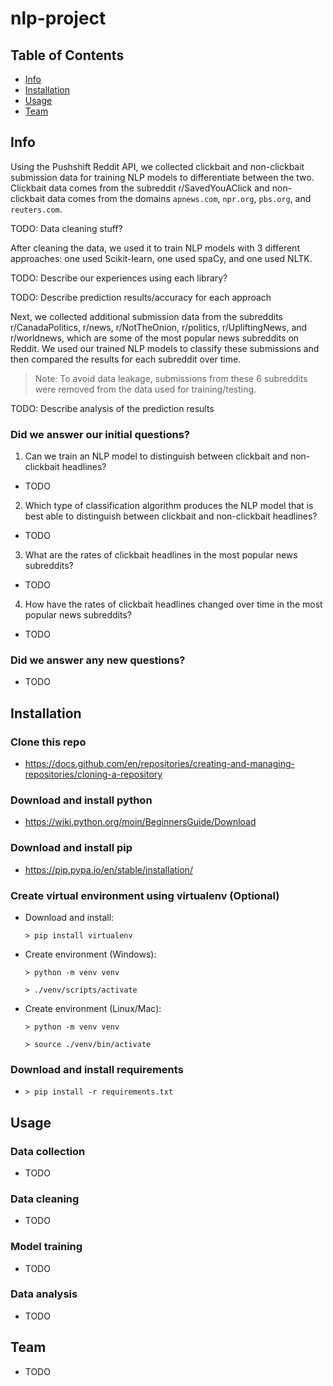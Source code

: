 # nlp-project

## Table of Contents

- [Info](#info)
- [Installation](#installation)
- [Usage](#usage)
- [Team](#team)

## Info

Using the Pushshift Reddit API, we collected clickbait and non-clickbait submission data for training NLP models to differentiate between the two. Clickbait data comes from the subreddit r/SavedYouAClick and non-clickbait data comes from the domains `apnews.com`, `npr.org`, `pbs.org`, and `reuters.com`.

TODO: Data cleaning stuff?

After cleaning the data, we used it to train NLP models with 3 different approaches: one used Scikit-learn, one used spaCy, and one used NLTK.

TODO: Describe our experiences using each library?

TODO: Describe prediction results/accuracy for each approach

Next, we collected additional submission data from the subreddits r/CanadaPolitics, r/news, r/NotTheOnion, r/politics, r/UpliftingNews, and r/worldnews, which are some of the most popular news subreddits on Reddit. We used our trained NLP models to classify these submissions and then compared the results for each subreddit over time.

> Note: To avoid data leakage, submissions from these 6 subreddits were removed from the data used for training/testing.

TODO: Describe analysis of the prediction results

### Did we answer our initial questions?

1. Can we train an NLP model to distinguish between clickbait and non-clickbait headlines?

- TODO

2. Which type of classification algorithm produces the NLP model that is best able to distinguish between clickbait and non-clickbait headlines?

- TODO

3. What are the rates of clickbait headlines in the most popular news subreddits?

- TODO

4. How have the rates of clickbait headlines changed over time in the most popular news subreddits?

- TODO

### Did we answer any new questions?

- TODO

## Installation

### Clone this repo
- https://docs.github.com/en/repositories/creating-and-managing-repositories/cloning-a-repository

### Download and install python
- https://wiki.python.org/moin/BeginnersGuide/Download

### Download and install pip
- https://pip.pypa.io/en/stable/installation/

### Create virtual environment using virtualenv (Optional)
- Download and install:

    `> pip install virtualenv`

- Create environment (Windows):

    `> python -m venv venv`

    `> ./venv/scripts/activate`

- Create environment (Linux/Mac):

    `> python -m venv venv`

    `> source ./venv/bin/activate`

### Download and install requirements
- `> pip install -r requirements.txt`

## Usage

### Data collection

- TODO

### Data cleaning

- TODO

### Model training

- TODO

### Data analysis

- TODO

## Team

- TODO
